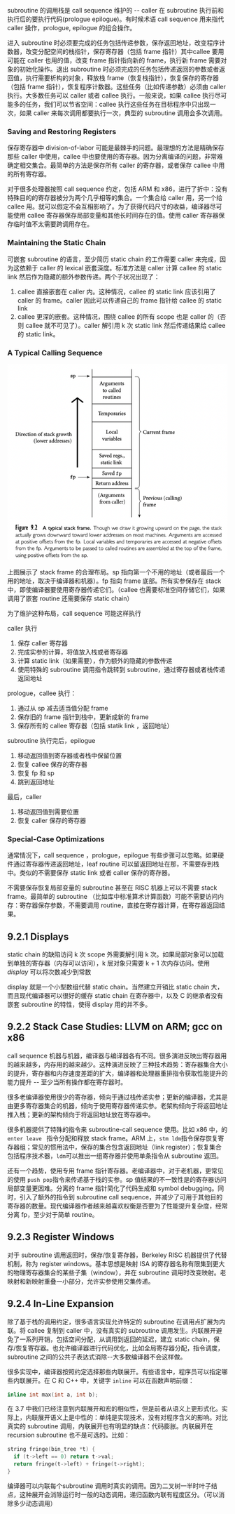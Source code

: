 subroutine 的调用栈是 call sequence 维护的 -- caller 在 subroutine 执行前和执行后的要执行代码(prologue epilogue)。有时候术语 call sequence 用来指代 caller 操作，prologue, epilogue 的组合操作。

进入 subroutine 时必须要完成的任务包括传递参数，保存返回地址，改变程序计数器，改变分配空间的栈指针，保存寄存器（包括 frame 指针）其中callee 要用可能在 caller 也用的值，改变 frame 指针指向新的 frame，执行新 frame 需要对象的初始化操作。退出 subroutine 时必须完成的任务包括传递返回的参数或者返回值，执行需要析构的对象，释放栈 frame（恢复栈指针），恢复保存的寄存器（包括 frame 指针），恢复程序计数器。这些任务（比如传递参数）必须由 caller 执行。大多数任务可以 caller 或者 callee 执行。一般来说，如果 callee 执行尽可能多的任务，我们可以节省空间：callee 执行这些任务在目标程序中只出现一次，如果 caller 来每次调用都要执行一次，典型的 subroutine 调用会多次调用。

### Saving and Restoring Registers

保存寄存器中 division-of-labor 可能是最棘手的问题。最理想的方法是精确保存那些 caller 中使用，callee 中也要使用的寄存器。因为分离编译的问题，非常难确定相交集合。最简单的方法是保存所有 caller 的寄存器，或者保存 callee 中用的所有寄存器。

对于很多处理器按照 call sequence 约定，包括 ARM 和 x86，进行了折中：没有特殊目的的寄存器被分为两个几乎相等的集合。一个集合给 caller 用，另一个给 callee 用。就可以假定不会互相影响了。为了获得代码尺寸的收益，编译器尽可能使用 callee 寄存器保存局部变量和其他长时间存在的值。使用 caller 寄存器保存临时值不太需要跨调用存在。

### Maintaining the Static Chain

可嵌套 subroutine 的语言，至少简历 static chain 的工作需要 caller 来完成，因为这依赖于 caller 的 lexical 嵌套深度。标准方法是 caller 计算 callee 的 static link 然后作为隐藏的额外参数传递。两个子状况出现了：

1. callee 直接嵌套在 caller 内。这种情况，callee 的 static link 应该引用了 caller 的 frame。caller 因此可以传递自己的 frame 指针给 callee 的 static link
2. callee 更深的嵌套。这种情况，围绕 callee 的所有 scope 也是 caller 的（否则 callee 就不可见了）。caller 解引用 k 次 static link 然后传递结果给 callee 的 static link。

### A Typical Calling Sequence

![image-20220919111930610](assets/9.2.calling_sequences/image-20220919111930610.png)

上图展示了 stack frame 的合理布局。sp 指向第一个不用的地址（或者最后一个用的地址，取决于编译器和机器）。fp 指向 frame 底部。所有实参保存在 stack 中，即使编译器要使用寄存器传递它们。（callee 也需要标准空间存储它们，如果调用了嵌套 routine 还需要保存 static chain）

为了维护这种布局，call sequence 可能这样执行

caller 执行

1. 保存 caller 寄存器
2. 完成实参的计算，将值放入栈或者寄存器
3. 计算 static link（如果需要），作为额外的隐藏的参数传递
4. 使用特殊的 subroutine 调用指令跳转到 subroutine，通过寄存器或者栈传递返回地址

prologue，callee 执行：

1. 通过从 sp 减去适当值分配 frame
2. 保存旧的 frame 指针到栈中，更新成新的 frame
3. 保存所有的 callee 寄存器（包括 statik link ，返回地址）

subroutine 执行完后，epilogue

1. 移动返回值到寄存器或者栈中保留位置
2. 恢复 callee 保存的寄存器
3. 恢复 fp 和 sp
4. 跳到返回地址

最后，caller

1. 移动返回值到需要位置
2. 恢复 caller 保存的寄存器

### Special-Case Optimizations

通常情况下，call sequence ，prologue，epilogue 有些步骤可以忽略。如果硬件通过寄存器传递返回地址，leaf routine 可以留返回地址在那，不需要存到栈中。类似的不需要保存 static link 或者 caller 保存的寄存器。

不需要保存恢复局部变量的 subroutine 甚至在 RISC 机器上可以不需要 stack frame。最简单的 subroutine （比如库中标准算术计算函数）可能不需要访问内存：寄存器保存参数，不需要调用 routine，直接在寄存器计算，在寄存器返回结果。

## 9.2.1 Displays

static chain 的缺陷访问 k 次 scope 外需要解引用 k 次。如果局部对象可以加载到单独的寄存器（内存可以访问），k 层对象只需要 k + 1 次内存访问。使用 *display* 可以将次数减少到常数

display 就是一个小型数组代替 static chain。当然建立开销比 static chain 大，而且现代编译器可以很好的缓存 static chain 在寄存器中，以及 C 的继承者没有嵌套 subroutine 的特性，使得 display 用的并不多。

## 9.2.2 Stack Case Studies: LLVM on ARM; gcc on x86

call sequence 机器与机器，编译器与编译器各有不同。很多演进反映出寄存器用的越来越多，内存用的越来越少。这种演进反映了三种技术趋势：寄存器集合大小的提升，寄存器和内存速度差距的扩大，编译器和处理器重排指令获取性能提升的能力提升 -- 至少当所有操作都在寄存器时。

很多老编译器使用很少的寄存器，倾向于通过栈传递实参；更新的编译器，尤其是由更多寄存器集合的机器，倾向于使用寄存器传递实参。老架构倾向于将返回地址推入栈；更新的架构倾向于将返回地址放在寄存器中。

很多机器提供了特殊的指令来 subroutine-call sequence 使用。比如 x86 中，的 `enter leave ` 指令分配和释放 stack frame。ARM 上，`stm ldm`指令保存恢复寄存器组；常见的惯用法中，保存的集合包含返回地址（link register）；恢复集合包括程序技术器，`ldm`可以推出一组寄存器并使用单条指令从 subroutine 返回。

还有一个趋势，使用专用 frame 指针寄存器。老编译器中，对于老机器，更常见的使用 `push pop`指令来传递基于栈的实参。sp 值结果的不一致性是的寄存器访问局部变量更困难。分离的 frame 指针简化了代码生成和 symbol debugging。同时，引入了额外的指令到 subroutine call sequence，并减少了可用于其他目的寄存器的数量。现代编译器作者越来越喜欢权衡是否要为了性能提升复杂度，经常分离 fp，至少对于简单 routine。

## 9.2.3 Register Windows

对于 subroutine 调用返回时，保存/恢复寄存器，Berkeley RISC 机器提供了代替机制，称为 register windows。基本思想是映射 ISA 的寄存器名称有限集到更大的物理寄存器集合的某些子集（window），并在 subroutine 调用时改变映射。老映射和新映射重叠一小部分，允许实参使用交集传递。

## 9.2.4 In-Line Expansion

除了基于栈的调用约定，很多语言实现允许特定的 subroutine 在调用点扩展为内联。将 callee 复制到 caller 中，没有真实的 subroutine 调用发生。内联展开避免了一系列开销，包括空间分配，从调用到返回的延迟，建立 static chain，保存/恢复寄存器。也允许编译器进行代码优化，比如全局寄存器分配，指令调度，subroutine 之间的公共子表达式消除--大多数编译器不会这样做。

很多实现中，编译器按照约定选择那些内联展开。有些语言中，程序员可以指定哪些内联展开。在 C 和 C++ 中，关键字 `inline` 可以在函数声明前缀：

```cpp
inline int max(int a, int b);
```

在 3.7 中我们已经注意到内联展开和宏的相似性，但是前者从语义上更形式化。实际上，内联展开语义上是中性的：单纯是实现技术，没有对程序含义的影响。对比真实的 subroutine 调用，内联展开也有明显的缺点：代码膨胀。内联展开在 recursion subroutine 也不是可选的。比如：

```cpp
string fringe(bin_tree *t) {
  if (t->left == 0) return t->val;
  return fringe(t->left) + fringe(t->right);
}
```

编译器可以内联每个subroutine 调用时真实的调用。因为二叉树一半时叶子结点，这种展开会消除运行时一般的动态调用。递归函数内联有程度区分。（可以消除多少动态调用）


